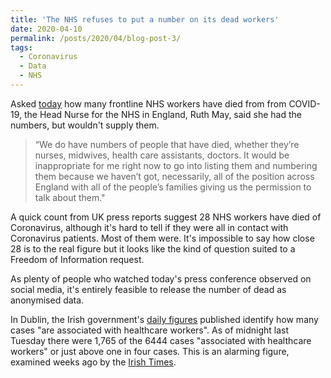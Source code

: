 ```yaml
---
title: 'The NHS refuses to put a number on its dead workers'
date: 2020-04-10
permalink: /posts/2020/04/blog-post-3/
tags:
  - Coronavirus
  - Data
  - NHS
---
```


Asked [today](https://www.youtube.com/watch?v=bThgg_U2h7A#t=41m30s) how many frontline NHS workers have died from from COVID-19, the Head Nurse for the NHS in England, Ruth May, said she had the numbers, 
but wouldn't supply them.

>“We do have numbers of people that have died, whether they’re nurses, midwives, health care assistants, doctors. 
It would be inappropriate for me right now to go into listing them and numbering them because we haven’t got, necessarily, 
all of the position across England with all of the people’s families giving us the permission to talk about them."

A quick count from UK press reports suggest 28 NHS workers have died of Coronavirus, although it's hard to tell if they were all in contact with Coronavirus patients.
Most of them were. It's impossible to say how close 28 is to the real figure but it looks like the kind of question suited to a Freedom of Information request.

As plenty of people who watched today's press conference observed on social media, it's entirely feasible to release the number of dead as anonymised data.

In Dublin, the Irish government's [daily figures](https://www.gov.ie/en/publication/695f10-an-analysis-of-the-6444-cases-of-covid-19-in-ireland-as-of-tuesday-7/) published identify how many cases "are associated with healthcare workers". As of midnight last Tuesday
there were 1,765 of the 6444 cases "associated with healthcare workers" or just above one in four cases. This is an alarming figure, examined weeks ago by the 
[Irish Times](https://www.irishtimes.com/news/health/why-are-25-of-confirmed-covid-19-cases-health-workers-1.4213198).







